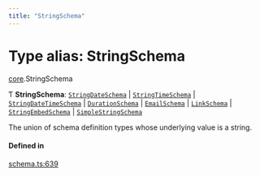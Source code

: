 ```yaml
---
title: "StringSchema"
---
```

# Type alias: StringSchema

[core](../modules/core.md).StringSchema

Ƭ **StringSchema**: [`StringDateSchema`](../interfaces/core.StringDateSchema.md) \| [`StringTimeSchema`](../interfaces/core.StringTimeSchema.md) \| [`StringDateTimeSchema`](../interfaces/core.StringDateTimeSchema.md) \| [`DurationSchema`](../interfaces/core.DurationSchema.md) \| [`EmailSchema`](../interfaces/core.EmailSchema.md) \| [`LinkSchema`](../interfaces/core.LinkSchema.md) \| [`StringEmbedSchema`](../interfaces/core.StringEmbedSchema.md) \| [`SimpleStringSchema`](../interfaces/core.SimpleStringSchema.md)

The union of schema definition types whose underlying value is a string.

#### Defined in

[schema.ts:639](https://github.com/coda/packs-sdk/blob/main/schema.ts#L639)
